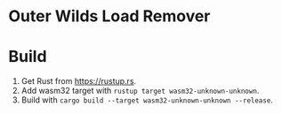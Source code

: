 # Outer Wilds Load Remover

# Build
1. Get Rust from https://rustup.rs.
2. Add wasm32 target with `rustup target wasm32-unknown-unknown`.
3. Build with `cargo build --target wasm32-unknown-unknown --release`.
